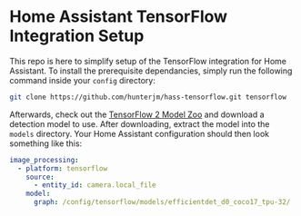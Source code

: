 # Home Assistant TensorFlow Integration Setup

This repo is here to simplify setup of the TensorFlow integration for Home Assistant. To install the prerequisite dependancies, simply run the following command inside your `config` directory:

```bash
git clone https://github.com/hunterjm/hass-tensorflow.git tensorflow
```

Afterwards, check out the [TensorFlow 2 Model Zoo](https://github.com/tensorflow/models/blob/master/research/object_detection/g3doc/tf2_detection_zoo.md) and download a detection model to use. After downloading, extract the model into the `models` directory. Your Home Assistant configuration should then look something like this:

```yaml
image_processing:
  - platform: tensorflow
    source:
      - entity_id: camera.local_file
    model:
      graph: /config/tensorflow/models/efficientdet_d0_coco17_tpu-32/
```
